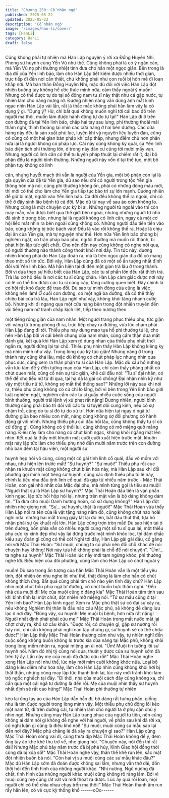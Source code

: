 ```yaml
---
title: "Chương 250: Cố nhân ngộ"
published: 2025-05-22
updated: 2025-05-22
description: 'Cố nhân ngộ'
image: '/images/han-li/cover/'
tags: [HanLi]
category: HanLi
draft: false
---
```


Cũng không phải tự nhiên mà Hàn Lập nguyện ý rời xa Đổng
Huyên Nhi, Phong sư huynh cùng Yến Vũ như thế.
Cũng không phải là có ý ngăn cản, mà Yến Vũ nọ phi thường
nhiệt tình đưa cho hắn một ngọc giản. Bên trong là địa đồ của
Yến linh bảo, làm cho Hàn Lập tiết kiệm được nhiều thời gian,
trực tiếp đi đến nơi cần thiết, chứ khồng phải như con ruồi bị hôn
mê đi loạn khắp nơi.
Mà bản thân Đổng Huyên Nhi, mặc dù đối với việc Hàn Lập đột
nhiên buông tay không hề ước thúc mình nữa, cảm thấy ngoài ý
muốn! Nhưng có thể được tự do tại số đông nam tu sĩ này thật
như cá gặp nước, tự nhiên làm cho nàng mừng rỡ. Đương nhiên
nàng vẫn dùng ánh mắt kinh ngạc nhìn Hàn Lập vài lần, rất là
thắc mắc không phải hắn làm vậy là có dụng ý gì.
"Dụng ý? Hừ, chỉ bất quá không muốn nghĩ tới cái bao đồ trên
người mà thôi, muốn làm được hành động tự do tự tại!" Hàn Lập
đi ở trên con đường đá tại Yến linh bảo, chắp hai tay sau lưng,
phi thường thoải mái thầm nghĩ, thỉnh thoảng lại nhìn các cửa
hàng ở hai bên đường.
Các cửa hàng này đều là sản xuất phù lục, luyện khí và nguyên
liệu luyện đan, cũng có cũng có một hai gian bán pháp khí cấp
thấp, nhưng điếm chủ hơn phân nửa lại là người không có pháp
lực.
Cái này cũng không kỳ quái, cả Yến linh bảo diện tích phi thường
lớn, ở trong này dân cư cũng tới mười mấy vạn. Nhưng người có
linh căn có thể tu luyện pháp thuật lại chiếm rất ít, đại bộ phận
đều là người bình thường.
Những người này vốn ở tại thế tục, một bộ phận tuy không có linh

căn, nhưng huyết mạch thì vẫn là người của Yến gia, một bộ
phận còn lại là gia quyến của đệ tử Yến gia, dù sao nếu chỉ có
người trong tộc Yến gia thông hôn mà nói, cũng phi thường
không ổn, phải có những dòng máu mới, thì mới có thể cho làm
cho Yến gia tiếp tục bảo trì sự lớn mạnh.
Đương nhiên để giữ bí mật, người vào Yến linh bảo. Cả đời đều
không thể ra ngoài, chỉ có thể ở đây sinh lão bệnh tử cả đời. Mặc
dù từ nay về sau áo cơm không lo. Nhưng cũng là một chuyện
cực kỳ bi ai.
Những người từ ngoài vào thì còn may mắn, vẫn được biết qua
thế giới bên ngoài, nhưng những người từ nhỏ đã sinh ở trong
bảo, nhưng lại là người không có linh căn, ngay cả một cơ hội liếc
mắt nhìn ra bên ngoài cũng không có.
Những người đầu tiên tiến vào bảo, cũng không bị bức bách vào!
Đều là vào rồi không thể ra. Hoặc là chịu đại ân của Yến gia, mà
tự nguyện như thế. Hơn nữa Yến linh bảo phòng bị nghiêm ngặt,
có trận pháp bao phủ, người thường mà muốn rời thành, bị phát
hiện lập tức giết chết. Cho nên đến nay cũng không có nghe nói
qua, có người thường nào thành công thoát khỏi nơi đây.
Tin tức này, đương nhiên không phải do Hàn Lập đoán ra, mà là
trên ngọc giản địa đồ có mang theo một số tin tức. Bởi vậy, Hàn
Lập cũng đã có một số ấn tượng nhất định đối với Yến linh bảo.
Mà hắn hiện tại đi đến một gian trà lâu ở trong thành. Bởi vì dựa
theo sự hiểu biết của Hàn Lập, các tu sĩ phần lớn đều rất thích
trà. Trà lâu cơ hồ đều là nơi các tu sĩ dừng chân. Hàn Lập cảm
giác được nơi này có lẽ có thể tìm được các tu sĩ cùng cấp, tăng
cường quen biết. Đây chính là cơ hội rất khó được để trao đổi. Dù
sao tự mình đóng cửa cũng là việc không nên làm!
Ở cuối con đường, có một ngã ba đường, đã có thể thấy chiêu
bài của trà lâu, Hàn Lập nghĩ như vậy, không khỏi tăng nhanh
cước bộ.
Nhưng khi đi ngang qua một cửa hàng bên trong đột nhiên truyền
đến vài tiếng nam nữ tranh chấp kịch liệt, tiếp theo nương theo

một tiếng rống giận của nam nhân. Một người trang phục thiếu
phụ, tức giận vội vàng từ trong phòng đi ra, trực tiếp chạy ra
đường, vừa lúc chạm phải Hàn Lập đang đi tới.
Thiếu phụ này dung mạo tựa hồ phi thường tú lệ, cho nên Hàn
Lập bởi vì cái bênh chung của nam nhân, cũng cẩm thận đưa mắt
đánh giá, kết quả khi Hàn Lập xem rõ dung nhan của thiếu phụ
nhất thời ngẩn ra, người đứng lại tại chỗ.
Thiếu phụ nhìn thấy Hàn Lập không kiêng kỵ mà nhìn mình như
vậy. Trong lòng cực kỳ tức giận!
Nhưng nàng ở trong thành này cũng khá lâu, mặc dù không có
chút pháp lực nhưng nhìn qua phục sức, cũng xem ra thân phận
tu sĩ của Hàn Lập. Mặc dù xấu hổ nưhng vẫn lưu tâm để ý đến
tướng mạo của Hàn Lập, chỉ cảm thấy phảng phất có chút quen
mắt, cũng cố nén sự tức giận, khẽ cúi đầu nói:
"Tu sĩ đại nhân, có thể để cho tiểu nữ tử đi qua, tại hạ đã là gái có
chồng! Đại nhân nhìn kỹ như vậy một tiểu nữ tử, không sợ mất
thể thống sao?"
Những lời này sau khi nói ra, thiếu phụ cũng không có cử chỉ lo
lắng, bởi vì bên trong Yến linh bảo giới luật nghiêm ngặt, nghiêm
cấm các tu sĩ quấy nhiễu cuộc sống của người bình thường,
người trái lệnh vị xử phạt rất nặng! Đương nhiên, người bình
thường cũng phải bảo trì đối với các tu sĩ tuyệt đối cung kính, nếu
có sự chậm trễ, cũng do tu sĩ đó tự do xử trí.
Hơn nữa hiện tại ngay ở ngã tư đường giữa bao nhiêu con mắt,
nàng cũng không sợ đối phương có hành động gì với mình.
Nhưng thiếu phụ cúi đầu hồi lâu, cũng không thấy tu sĩ có cử
động gì. Cũng không có ý thối lui, cũng không có mở miệng quở
mắng nàng. Điều này làm cho nàng có chút kinh ngạc, không khỏi
ngẩng mặt lên nhìn.
Kết quả là thấy một khuôn mặt cười cười xuất hiện trước mắt,
khuôn mặt này lập tức làm cho thiếu phụ nhớ đến mười năm
trước trên con đường nhỏ ban đêm tại hậu viện, một người sư

huynh hẹp hòi vô cùng, cùng một cô gái tinh linh cổ quái, đấu võ
mồm với nhau, như hiện lên trước mắt!
"Sư huynh?"
"Sư muội!"
Thiếu phụ rốt cục nhận ra khuôn mặt cũng không chút biến hóa
này, mà Hàn Lập sau khi đối phương gọi mình một tiếng sư
huynh, cũng xác định thiếu phụ tú lệ này, chính là tiểu nha đầu
tinh linh cổ quái đã gặp từ nhiều năm trước - Mặc Thải Hoàn, con
gái nhỏ nhất của Mặc đại phu, mà mình từng gọi là tiểu sư muội!
"Ngươi thật sự là Hàn Lập sư huynh?" Mặc Thải Hoàn đầu tiên là
vạn phần kinh ngạc, lập tức hồi hộp hỏi lại, nhưng trên mặt vẫn là
bộ dáng không dám tin.
"Ta đưa cho muội Oanh hương hoàn, có sử dụng không?" Hàn
Lập đột nhiên nhẹ giọng nói.
"Sư… sư huynh, thật là người!" Mặc Thải Hoàn vừa thấy Hàn Lập
nói ra tên của lễ vật tặng nàng năm đó, cũng không chút nào hoài
nghi nữa. nhưng hai mắt trong giây lát lại đỏ lên, bắt đầu thút thít,
tựa hồ nhận phải sự ủy khuất rất lớn.
Hàn Lập cũng trợn tròn mắt! Dù sao hiện tại ở trên đường, bốn
phía vẫn có nhiều người cùng một số tu sĩ qua lại, một thiếu phụ
cực kỳ xinh đẹp như vậy lại đứng trước mặt mình khóc lóc, thì
dám chắc kiểu suy đoán gì cũng có thể có!
Nghĩ tới đây, Hàn Lập gãi gãi đầu, cố gắng nói với Mặc Thải
Hoàn:
"Sư muội, chúng ta có phải nên đổi chỗ khác để nói chuyện hay
không! Nơi này tựa hồ không phải là chỗ để nói chuyện".
"Ừm!… ta nghe sư huynh" Mặc Thải Hoàn lúc này mới tạm ngừng
khóc, phi thường nghe lời.
Biểu hiện của đối phương, cũng làm cho Hàn Lập có chút ngoài ý

muốn! Dù sao trong ấn tượng của hắn Mặc Thải Hoàn vẫn là một
tiểu yêu tinh, đột nhiên ôn nhu nghe lời như thế, thật đúng là làm
cho hắn có chút không thích ứng. Bất quá cũng phải tìm chỗ nào
yên tĩnh đây chứ? Hàn Lập nhìn một chút bốn phía ngã tư đường,
có chút buồn bực thầm nghĩ.
"Đến nhà của muội đi! Mẹ của muội cũng ở đàng kia" Mặc Thải
Hoàn tâm tình sau khi bình tĩnh lại một chút, đột nhiên mở miệng
nói.
"Tứ sư mẫu cũng ở tại Yến linh bảo?
Hàn Lập kinh ngạc!
Xem ra Mặc phủ thật sự có đại sự xảy ra, nếu không Nghiêm thị
thân là đầu não cảu Mặc phủ, sẽ không dễ dàng lưu lạc ở nơi đây.
"Đúng vậy, sư huynh! Mẹ muội bị bệnh, hơn nữa rất nặng! Người
nhất định phải phải cứu mẹ!" Mặc Thải Hoàn trong mắt nước mắt
lại chợt chảy ra, khổ sở cầu khẩn.
"Được rồi, có chuyện gì, gặp sư nương rồi hãy nói, chỉ cần không
phải nghi nan tạp chứng gì, sư huynh sẽ có thể chữa được!" Hàn
Lập thấy Mặc Thải Hoàn thương cảm như vậy, tự nhiên nghĩ đến
cuộc sống không buồn không lo trước kia của nàng tại Mặc phủ,
không khỏi trong lòng mềm nhũn ra, ngoài miệng an ủi nói.
"Ừm! Muội tin tưởng lời sư huynh nói. Năm đó nhị tỷ cũng nói
qua, thuật y dược của sư huynh sớm đã trên tỷ ấy. Lần này mẹ
của muội đã được cứu rồi!"
Mặc Thải Hoàn nghe xong Hàn Lập nói như thế, lúc này mới mỉm
cười không khóc nữa. Loại bộ dáng kiều diễm như hoa này, làm
cho Hàn Lập nhìn cũng không khỏi hơi bị thất thần, nhưng cũng
may lập tức thanh tỉnh lại, lúc này mới tránh khỏi làm trò ngốc
nghếch tại đây.
"Đi thôi, nhà của muội cách đây cũng không xa, chỉ cần qua một
cái ngã tư đường là đến rồi. Mẹ của muội nhìn thấy sư huynh
nhất định sẽ rất cao hứng!" Mặc Thải Hoàn phi thường tự nhiên

kéo lại ống tay áo của Hàn Lập dẫn hắn đi, bộ dáng rất hưng
phấn, giống như là tìm được người trong lòng mình vậy.
Một thiếu phụ chủ động lôi kéo một nam tử, đi trên đường cái, tự
nhiên làm cho người ta ở phụ cận chú ý nhìn ngó. Nhưng cũng
may Hàn Lập trang phục của người tu tiên, nên cũng không ai
dám nói gì không dễ nghe với hai người, về phần sau khi đã rời
xa, có nghị luận gì cũng là điều khó nói!
"Sư muội, muội cùng sư mẫu sao lại đến nơi đây? Mặc phủ chẳng
lẻ đã xảy ra chuyện gì sao?" Hàn Lập cùng Mặc Thải Hoàn sóng
vai đi, cũng thừa dịp Mặc Thải Hoàn không để ý, đem ống tay áo
khe khẽ thu trở về, nhẹ giọng hỏi.
"Chuyện này, nói đến thì rất dài! Nhưng Mặc phủ bảy năm trước
đã bị phá hủy, Kinh Giao hội đồng thời cũng đã bị xóa sổ!" Mặc
Thải Hoàn nghe vậy, thân thể khẽ run lên, sắc mặt đột nhiên buồn
bả nói.
"Còn hai vị sư muội cùng các sư mẫu khác đâu?" Mặc dù Hàn
Lập sớm đã đoán được không sai lắm, nhưng vẫn thở dài, đồn
thời hỏi đến tình hình của những người khác.
"Nhị nương, Ngũ nương đã chết, tình hình của những người khác
muội cũng không rõ ràng lắm. Bởi vì muội cùng mẹ cũng rất vất
vả mới thóat ra được. Lúc ấy quá rối loạn, mọi người chỉ có thể
chia nhau chạy trốn mà thôi!" Mặc Thải Hoàn thanh âm run rẩy
hẳn lên, có vẻ cực kỳ thống khổ
------oOo------
